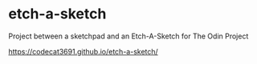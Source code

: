 # etch-a-sketch
Project between a sketchpad and an Etch-A-Sketch for The Odin Project

https://codecat3691.github.io/etch-a-sketch/
